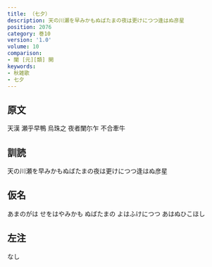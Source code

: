 ```yaml
---
title: （七夕）
description: 天の川瀬を早みかもぬばたまの夜は更けにつつ逢はぬ彦星
position: 2076
category: 巻10
version: '1.0'
volume: 10
comparison:
- 闌 [元][類] 開
keywords:
- 秋雑歌
- 七夕
---
```


## 原文

天漢 瀬乎早鴨 烏珠之 夜者闌尓乍 不合牽牛

## 訓読

天の川瀬を早みかもぬばたまの夜は更けにつつ逢はぬ彦星

## 仮名

あまのがは せをはやみかも ぬばたまの よはふけにつつ あはぬひこほし

## 左注

なし
